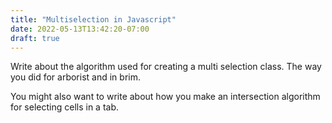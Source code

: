 ```yaml
---
title: "Multiselection in Javascript"
date: 2022-05-13T13:42:20-07:00
draft: true
---
```


Write about the algorithm used for creating a multi selection class. The way you did for arborist and in brim.

You might also want to write about how you make an intersection algorithm for selecting cells in a tab.